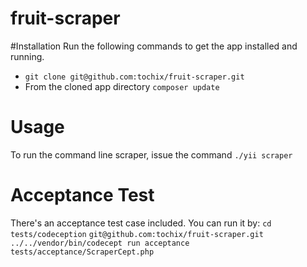 # fruit-scraper
#Installation
Run the following commands to get the app installed and running.

- ``` git clone git@github.com:tochix/fruit-scraper.git  ```
- From the cloned app directory ``` composer update ``` 

# Usage
To run the command line scraper, issue the command
``` ./yii scraper ```

# Acceptance Test
There's an acceptance test case included. You can run it by:
``` cd tests/codeception ```
``` git@github.com:tochix/fruit-scraper.git ```
``` ../../vendor/bin/codecept run acceptance tests/acceptance/ScraperCept.php ```

